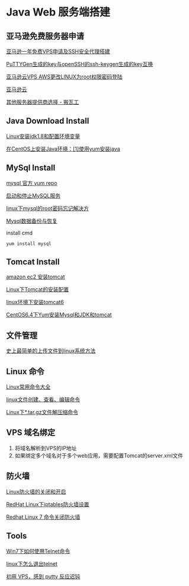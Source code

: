 # Java Web 服务端搭建
 


## 亚马逊免费服务器申请

[亚马逊一年免费VPS申请及SSH安全代理搭建 ](http://blog.sina.com.cn/s/blog_67de9c540102uxk3.html)

[PuTTYGen生成的key与openSSH的ssh-keygen生成的key互换](http://blog.chinaunix.net/uid-22785603-id-3888819.html)

[亚马逊云VPS AWS更改LINUX为root权限密码登陆](http://www.mamicode.com/info-detail-493861.html)

[亚马逊云](https://aws.amazon.com/)

[其他服务器提供商选择 - 搬瓦工](https://bandwagonhost.com/)

## Java Download Install
[Linux安装jdk1.8和配置环境变量](https://www.cnblogs.com/zs-notes/p/8535275.html)

[在CentOS上安装Java环境：[1]使用yum安装java](https://jingyan.baidu.com/article/4853e1e51d0c101909f72607.html)

## MySql Install
[mysql 官方 yum repo](http://zongming.net/read-668)

[启动和停止MySQL服务](http://www.cnblogs.com/jdonson/archive/2009/07/03/1516289.html)

[linux下mysql的root密码忘记解决方](http://www.cnblogs.com/allenblogs/archive/2010/08/12/1798247.html)

[Mysql数据备份与恢复](http://www.cnblogs.com/wenanry/archive/2010/05/18/1737939.html)

install cmd
`````
yum install mysql
`````

## Tomcat Install
[amazon ec2 安装tomcat](http://blog.sina.com.cn/s/blog_3d37a56901011os7.html)

[Linux下Tomcat的安装配置](https://blog.csdn.net/zhuying_linux/article/details/6583096)

[linux环境下安装tomcat6](http://www.cnblogs.com/wenqiangwu/p/3288339.html)

[CentOS6.4下Yum安装Mysql和JDK和tomcat](https://blog.csdn.net/renfufei/article/details/9733367)

## 文件管理
[史上最简单的上传文件到linux系统方法](https://jingyan.baidu.com/article/219f4bf7d28185de442d38d2.html)

## Linux 命令 
[Linux常用命令大全](http://www.php100.com/html/webkaifa/Linux/2009/1106/3485.html)

[linux文件创建、查看、编辑命令](http://blog.163.com/fan_yishan/blog/static/4769221320095148164649/)

[Linux下*.tar.gz文件解压缩命令](http://www.cnblogs.com/xiehy/archive/2010/09/13/1824776.html)

## VPS 域名绑定
1. 将域名解析到VPS的IP地址
1. 如果绑定多个域名对于多个web应用，需要配置Tomcat的server.xml文件

## 防火墙
[Linux防火墙的关闭和开启](https://kiddwyl.iteye.com/blog/67708)

[RedHat Linux下iptables防火墙设置](https://www.linuxidc.com/Linux/2012-08/67186.htm)

[Redhat Linux 7 命令关闭防火墙](https://jingyan.baidu.com/article/e52e3615a9009440c70c5162.html)

## Tools
[Win7下如何使用Telnet命令](https://jingyan.baidu.com/article/95c9d20d96ba4aec4f756154.html)

[linux下怎么退出telnet](http://www.cnblogs.com/hnrainll/archive/2012/02/04/2337928.html)

[初用 VPS，感到 putty 反应迟钝](https://www.v2ex.com/t/102990)